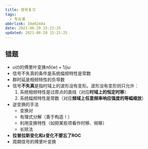 ```yaml
---
title: 信号复习
tags:
  - 专业课
abbrlink: 34e0244a
date: 2021-06-28 15:21:25
updated: 2021-06-28 15:21:25
---
```

## 错题
- $u(t)$的傅里叶变换$\pi \delta(w) + 1/j\omega$
- 信号不失真的条件是系统幅频特性是常数
- 群时延是相频特性的负导数
- 信号**不失真**是指时域上的波形没有变形。波形没有变形则只允许：
  1. 系统相频特性是过原点的直线（对应**时域上的恒定时移**）
  2. 系统幅频特性是常数（对应**频域上任意频率响应强度的等幅缩放**）
- 逆变换的手法
  - 变换对
  - 有理式分解（善于构造！）
  - 利用变换特性（如把某些项看作时移、频移）
  - 长除法
- **拉普拉斯变化和z变化不要忘了ROC**
- 周期信号的傅里叶变换